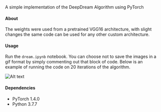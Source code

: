 A simple implementation of the DeepDream Algorithm using PyTorch

#### About
The weights were used from a pretrained VGG16 architecture, with slight changes the same code can be used for any other custom architecture.<br>

#### Usage
Run the ```dream.ipynb``` notebook. You can choose not to save the images in a gif format by simply commenting out that block of code. Below is an example of running the code on 20 iterations of the algorithm.

![Alt text](./images/dream.gif)


#### Dependencies
- PyTorch 1.4.0
- Python 3.7.7
